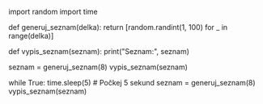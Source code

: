 import random
import time

def generuj_seznam(delka):
    return [random.randint(1, 100) for _ in range(delka)]

def vypis_seznam(seznam):
    print("Seznam:", seznam)

seznam = generuj_seznam(8)
vypis_seznam(seznam)

while True:
    time.sleep(5)  # Počkej 5 sekund
    seznam = generuj_seznam(8)
    vypis_seznam(seznam)
